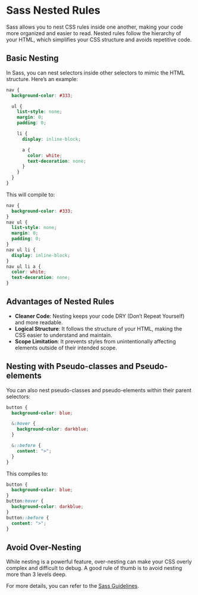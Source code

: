 # Sass Nested Rules

Sass allows you to nest CSS rules inside one another, making your code more organized and easier to read. Nested rules follow the hierarchy of your HTML, which simplifies your CSS structure and avoids repetitive code.

## Basic Nesting

In Sass, you can nest selectors inside other selectors to mimic the HTML structure. Here’s an example:

```scss
nav {
  background-color: #333;

  ul {
    list-style: none;
    margin: 0;
    padding: 0;

    li {
      display: inline-block;

      a {
        color: white;
        text-decoration: none;
      }
    }
  }
}
```

This will compile to:

```css
nav {
  background-color: #333;
}
nav ul {
  list-style: none;
  margin: 0;
  padding: 0;
}
nav ul li {
  display: inline-block;
}
nav ul li a {
  color: white;
  text-decoration: none;
}
```

## Advantages of Nested Rules

- **Cleaner Code**: Nesting keeps your code DRY (Don’t Repeat Yourself) and more readable.
- **Logical Structure**: It follows the structure of your HTML, making the CSS easier to understand and maintain.
- **Scope Limitation**: It prevents styles from unintentionally affecting elements outside of their intended scope.

## Nesting with Pseudo-classes and Pseudo-elements

You can also nest pseudo-classes and pseudo-elements within their parent selectors:

```scss
button {
  background-color: blue;

  &:hover {
    background-color: darkblue;
  }

  &::before {
    content: ">";
  }
}
```

This compiles to:

```css
button {
  background-color: blue;
}
button:hover {
  background-color: darkblue;
}
button::before {
  content: ">";
}
```

## Avoid Over-Nesting

While nesting is a powerful feature, over-nesting can make your CSS overly complex and difficult to debug. A good rule of thumb is to avoid nesting more than 3 levels deep.

For more details, you can refer to the [Sass Guidelines](https://sass-guidelin.es/).
